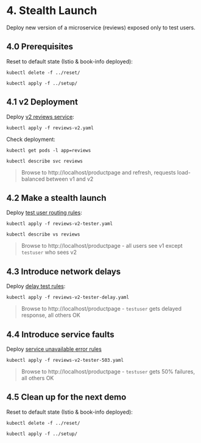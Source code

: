 # 4. Stealth Launch

Deploy new version of a microservice (reviews) exposed only to test users.

## 4.0 Prerequisites

Reset to default state (Istio & book-info deployed):

```
kubectl delete -f ../reset/
```
```
kubectl apply -f ../setup/
```

## 4.1 v2 Deployment

Deploy [v2 reviews service](./reviews-v2.yaml):

```
kubectl apply -f reviews-v2.yaml
```

Check deployment:

```
kubectl get pods -l app=reviews

kubectl describe svc reviews
```

> Browse to http://localhost/productpage and refresh, requests load-balanced between v1 and v2

## 4.2 Make a stealth launch

Deploy [test user routing rules](./reviews-v2-tester.yaml):

```
kubectl apply -f reviews-v2-tester.yaml

kubectl describe vs reviews
```

> Browse to http://localhost/productpage - all users see v1 except `testuser` who sees v2


## 4.3 Introduce network delays

Deploy [delay test rules](./reviews-v2-tester-delay.yaml):

```
kubectl apply -f reviews-v2-tester-delay.yaml
```

> Browse to http://localhost/productpage - `testuser` gets delayed response, all others OK

## 4.4 Introduce service faults

Deploy [service unavailable error rules](./reviews-v2-tester-503.yaml)

```
kubectl apply -f reviews-v2-tester-503.yaml
```

> Browse to http://localhost/productpage -  `testuser` gets 50% failures, all others OK

## 4.5 Clean up for the next demo

Reset to default state (Istio & book-info deployed):

```
kubectl delete -f ../reset/
```
```
kubectl apply -f ../setup/
```